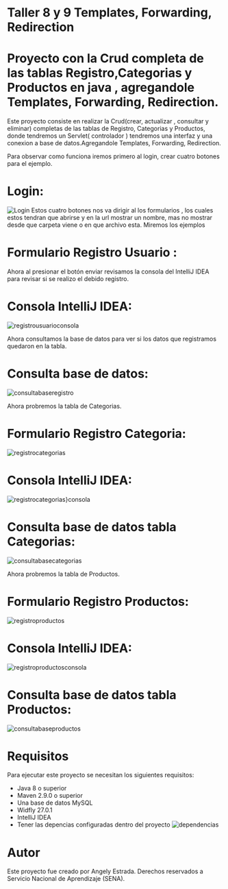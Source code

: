 # Taller 8 y 9 Templates, Forwarding, Redirection
# Proyecto con la Crud completa de las tablas Registro,Categorias y Productos en java , agregandole Templates, Forwarding, Redirection.

Este proyecto consiste en realizar la Crud(crear, actualizar , consultar y eliminar) completas de las tablas de Registro, Categorias y Productos, donde tendremos un Servlet( controlador ) tendremos una interfaz y una conexion a base de datos.Agregandole
Templates, Forwarding, Redirection.

Para observar como funciona iremos primero al login, crear cuatro botones para el ejemplo.
# Login: 
![Login](https://github.com/noritat/Taller_8_y_9/assets/128448216/8437d58f-8b35-418e-9ee5-2f429b9d0460)
Estos cuatro botones nos va dirigir al los formularios , los cuales estos tendran que abrirse y en la url mostrar un nombre, mas no mostrar desde que carpeta viene o en que archivo esta. Miremos los ejemplos 
# Formulario Registro Usuario :

 Ahora al presionar el botón enviar revisamos la consola del IntelliJ IDEA para revisar si se realizo el debido registro.
# Consola IntelliJ IDEA:
 ![registrousuarioconsola](https://github.com/noritat/Taller_7/assets/128448216/01b3afde-1341-4a5c-91f5-6db2a7f886df)

Ahora consultamos la base de datos para ver si los datos que registramos quedaron en la tabla.

# Consulta base de datos:
![consultabaseregistro](https://github.com/noritat/Taller_7/assets/128448216/c91c514b-3119-42c5-96c7-ebc9a9a1184b)

Ahora probremos la tabla de Categorias.

# Formulario Registro Categoria:
![registrocategorias](https://github.com/noritat/Taller_7/assets/128448216/a1b41cf6-9590-4009-b214-701e77ef3283)

# Consola IntelliJ IDEA:
![registrocategorias}consola](https://github.com/noritat/Taller_7/assets/128448216/d523d546-ec97-4dff-8253-a84f78809200)

# Consulta base de datos tabla Categorias:
![consultabasecategorias](https://github.com/noritat/Taller_7/assets/128448216/b369172e-fc7f-416a-a500-d1f4f3bdd55f)


Ahora probremos la tabla de Productos.

# Formulario Registro Productos:
![registroproductos](https://github.com/noritat/Taller_7/assets/128448216/47fdab2e-053d-4b6c-8d86-cffb2cb3d133)


# Consola IntelliJ IDEA:
![registroproductosconsola](https://github.com/noritat/Taller_7/assets/128448216/45ae712a-85e9-4911-8eb8-b30974fa6d2c)


# Consulta base de datos tabla Productos:
![consultabaseproductos](https://github.com/noritat/Taller_7/assets/128448216/34fe950e-a0b6-4388-8151-90d8c25193a7)


# Requisitos

Para ejecutar este proyecto se necesitan los siguientes requisitos:
- Java 8 o superior
- Maven 2.9.0 o superior
- Una base de datos MySQL
- Widfly 27.0.1
- IntelliJ IDEA
- Tener las depencias configuradas dentro del proyecto 
![dependencias](https://github.com/noritat/Taller_7/assets/128448216/7468b866-776b-4a82-99e6-e3ee19624f70)



# Autor

Este proyecto fue creado por Angely Estrada.
Derechos reservados a Servicio Nacional de Aprendizaje (SENA).

